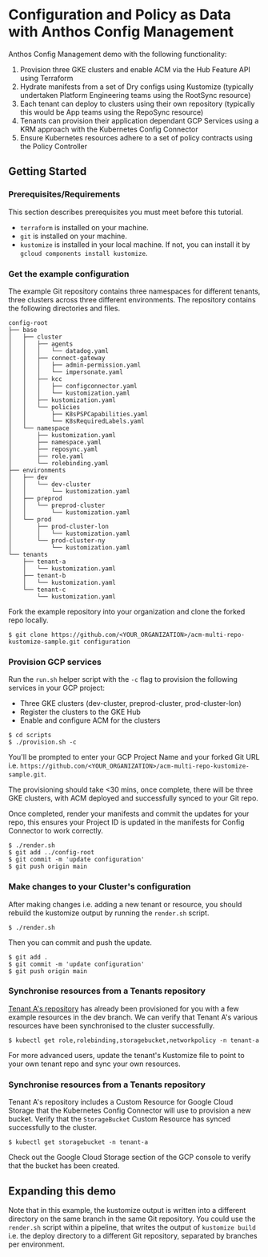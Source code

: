 # Configuration and Policy as Data with Anthos Config Management

Anthos Config Management demo with the following functionality:

1. Provision three GKE clusters and enable ACM via the Hub Feature API using Terraform
2. Hydrate manifests from a set of Dry configs using Kustomize (typically undertaken Platform Engineering teams using the RootSync resource)
3. Each tenant can deploy to clusters using their own repository (typically this would be App teams using the RepoSync resource)
4. Tenants can provision their application dependant GCP Services using a KRM approach with the Kubernetes Config Connector
5. Ensure Kubernetes resources adhere to a set of policy contracts using the Policy Controller

## Getting Started

### Prerequisites/Requirements
This section describes prerequisites you must meet before this tutorial.
- `terraform` is installed on your machine.
- `git` is installed on your machine.
- `kustomize` is installed in your local machine. If not, you can install it by `gcloud components install kustomize`.

### Get the example configuration
The example Git repository contains three namespaces for different tenants, three clusters across three different environments. The repository contains the following directories and files.
```
config-root
├── base
│   ├── cluster
│   │   ├── agents
│   │   │   └── datadog.yaml
│   │   ├── connect-gateway
│   │   │   ├── admin-permission.yaml
│   │   │   └── impersonate.yaml
│   │   ├── kcc
│   │   │   ├── configconnector.yaml
│   │   │   └── kustomization.yaml
│   │   ├── kustomization.yaml
│   │   └── policies
│   │       ├── K8sPSPCapabilities.yaml
│   │       └── K8sRequiredLabels.yaml
│   └── namespace
│       ├── kustomization.yaml
│       ├── namespace.yaml
│       ├── reposync.yaml
│       ├── role.yaml
│       └── rolebinding.yaml
├── environments
│   ├── dev
│   │   └── dev-cluster
│   │       └── kustomization.yaml
│   ├── preprod
│   │   └── preprod-cluster
│   │       └── kustomization.yaml
│   └── prod
│       ├── prod-cluster-lon
│       │   └── kustomization.yaml
│       └── prod-cluster-ny
│           └── kustomization.yaml
└── tenants
    ├── tenant-a
    │   └── kustomization.yaml
    ├── tenant-b
    │   └── kustomization.yaml
    └── tenant-c
        └── kustomization.yaml
```

Fork the example repository into your organization and clone the forked repo locally.

```
$ git clone https://github.com/<YOUR_ORGANIZATION>/acm-multi-repo-kustomize-sample.git configuration
```

### Provision GCP services

Run the `run.sh` helper script with the `-c` flag to provision the following services in your GCP project:
- Three GKE clusters (dev-cluster, preprod-cluster, prod-cluster-lon)
- Register the clusters to the GKE Hub
- Enable and configure ACM for the clusters

```
$ cd scripts
$ ./provision.sh -c
```

You'll be prompted to enter your GCP Project Name and your forked Git URL i.e. `https://github.com/<YOUR_ORGANIZATION>/acm-multi-repo-kustomize-sample.git`.

The provisioning should take <30 mins, once complete, there will be three GKE clusters, with ACM deployed and successfully synced to your Git repo.

Once completed, render your manifests and commit the updates for your repo, this ensures your Project ID is updated in the manifests for Config Connector to work correctly. 

```
$ ./render.sh
$ git add ../config-root
$ git commit -m 'update configuration'
$ git push origin main
```

### Make changes to your Cluster's configuration

After making changes i.e. adding a new tenant or resource, you should rebuild the kustomize output by running the `render.sh` script.
```
$ ./render.sh
```

Then you can commit and push the update.

```
$ git add .
$ git commit -m 'update configuration'
$ git push origin main
```

### Synchronise resources from a Tenants repository

[Tenant A's repository](https://github.com/ejmadkins/acm-multi-repo-tenant-a) has already been provisioned for you with a few example resources in the dev branch.  We can verify that Tenant A's various resources have been synchronised to the cluster successfully.

```
$ kubectl get role,rolebinding,storagebucket,networkpolicy -n tenant-a
```

For more advanced users, update the tenant's Kustomize file to point to your own tenant repo and sync your own resources.

### Synchronise resources from a Tenants repository

Tenant A's repository includes a Custom Resource for Google Cloud Storage that the Kubernetes Config Connector will use to provision a new bucket.  Verify that the `StorageBucket` Custom Resource has synced successfully to the cluster.

```
$ kubectl get storagebucket -n tenant-a
```

Check out the Google Cloud Storage section of the GCP console to verify that the bucket has been created.

## Expanding this demo

Note that in this example, the kustomize output is written into a different directory on the same branch in the same Git repository. You could use the `render.sh` script within a pipeline, that writes the output of `kustomize build` i.e. the deploy directory to a different Git repository, separated by branches per environment.
